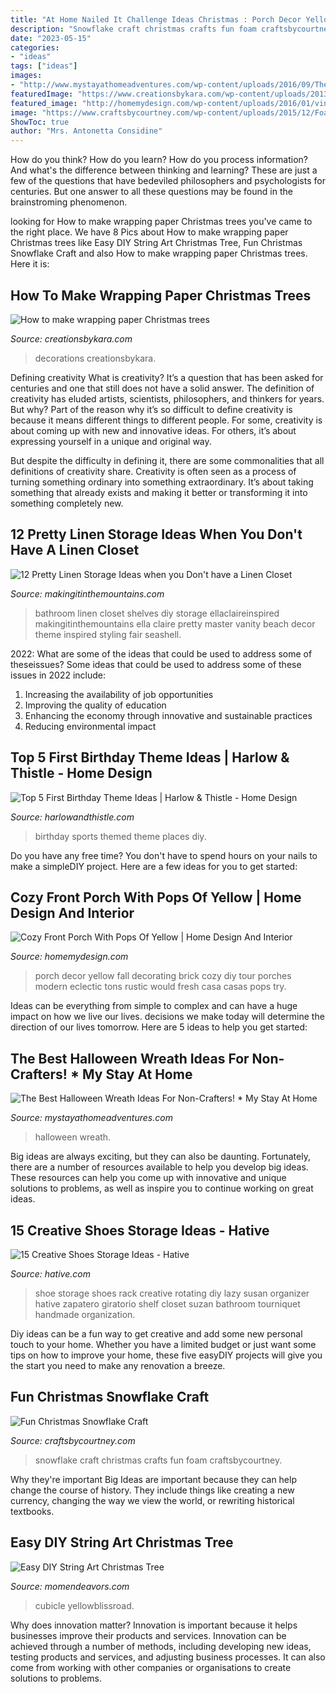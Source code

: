 ```yaml
---
title: "At Home Nailed It Challenge Ideas Christmas : Porch Decor Yellow Fall Decorating Brick Cozy Diy Tour Porches Modern Eclectic Tons Rustic Would Fresh Casa Casas Pops Try"
description: "Snowflake craft christmas crafts fun foam craftsbycourtney"
date: "2023-05-15"
categories:
- "ideas"
tags: ["ideas"]
images:
- "http://www.mystayathomeadventures.com/wp-content/uploads/2016/09/The-Best-Halloween-Wreath-Ideas3.jpg"
featuredImage: "https://www.creationsbykara.com/wp-content/uploads/2013/12/Wrapping-Paper-Christmas-Trees-002-1.jpg"
featured_image: "http://homemydesign.com/wp-content/uploads/2016/01/vintage-yellow-front-porch-ideas.jpg"
image: "https://www.craftsbycourtney.com/wp-content/uploads/2015/12/Foam-Star2-634x954.jpg"
ShowToc: true
author: "Mrs. Antonetta Considine"
---
```



How do you think? How do you learn? How do you process information? And what's the difference between thinking and learning? These are just a few of the questions that have bedeviled philosophers and psychologists for centuries. But one answer to all these questions may be found in the brainstroming phenomenon.

	

		
looking for How to make wrapping paper Christmas trees you've came to the right place. We have 8 Pics about How to make wrapping paper Christmas trees like Easy DIY String Art Christmas Tree, Fun Christmas Snowflake Craft and also How to make wrapping paper Christmas trees. Here it is:
		
    
## How To Make Wrapping Paper Christmas Trees

<img loading=lazy src="https://www.creationsbykara.com/wp-content/uploads/2013/12/Wrapping-Paper-Christmas-Trees-002-1.jpg" onerror="this.onerror=null;this.src='https://tse2.mm.bing.net/th?id=OIP.fyqEiJO5rCjhFQZ3JxXabwHaKH&amp;pid=15.1';" alt="How to make wrapping paper Christmas trees">

_Source: creationsbykara.com_

>decorations creationsbykara. 

	

Defining creativity
What is creativity? It’s a question that has been asked for centuries and one that still does not have a solid answer. The definition of creativity has eluded artists, scientists, philosophers, and thinkers for years. But why?
Part of the reason why it’s so difficult to define creativity is because it means different things to different people. For some, creativity is about coming up with new and innovative ideas. For others, it’s about expressing yourself in a unique and original way.

But despite the difficulty in defining it, there are some commonalities that all definitions of creativity share. Creativity is often seen as a process of turning something ordinary into something extraordinary. It’s about taking something that already exists and making it better or transforming it into something completely new.

    
## 12 Pretty Linen Storage Ideas When You Don&#039;t Have A Linen Closet

<img loading=lazy src="https://www.makingitinthemountains.com/wp-content/uploads/2016/02/DSC_0979.jpg" onerror="this.onerror=null;this.src='https://tse2.mm.bing.net/th?id=OIP.B8GViOVdY-MNDnf_6bq2MgHaKp&amp;pid=15.1';" alt="12 Pretty Linen Storage Ideas when you Don&#039;t have a Linen Closet">

_Source: makingitinthemountains.com_

>bathroom linen closet shelves diy storage ellaclaireinspired makingitinthemountains ella claire pretty master vanity beach decor theme inspired styling fair seashell. 

	

2022: What are some of the ideas that could be used to address some of theseissues?
Some ideas that could be used to address some of these issues in 2022 include: 
1. Increasing the availability of job opportunities 
2. Improving the quality of education 
3. Enhancing the economy through innovative and sustainable practices 
4. Reducing environmental impact 

    
## Top 5 First Birthday Theme Ideas | Harlow &amp; Thistle - Home Design

<img loading=lazy src="https://2.bp.blogspot.com/-GFgsNpQXsy8/VywIq9BNRzI/AAAAAAAACYk/zrVHOFUicksbhDN-f9JZQ24FwkEH0ljOgCLcB/s1600/Sports_Birthdaypartytheme.JPG" onerror="this.onerror=null;this.src='https://tse3.mm.bing.net/th?id=OIP.Sowh3Kek5xOcg4FPFwrfsgHaJ4&amp;pid=15.1';" alt="Top 5 First Birthday Theme Ideas | Harlow &amp; Thistle - Home Design">

_Source: harlowandthistle.com_

>birthday sports themed theme places diy. 

	

Do you have any free time? You don't have to spend hours on your nails to make a simpleDIY project. Here are a few ideas for you to get started: 

    
## Cozy Front Porch With Pops Of Yellow | Home Design And Interior

<img loading=lazy src="http://homemydesign.com/wp-content/uploads/2016/01/vintage-yellow-front-porch-ideas.jpg" onerror="this.onerror=null;this.src='https://tse4.mm.bing.net/th?id=OIP.aj7WrBlxkb--69Nud_aZCAHaLH&amp;pid=15.1';" alt="Cozy Front Porch With Pops Of Yellow | Home Design And Interior">

_Source: homemydesign.com_

>porch decor yellow fall decorating brick cozy diy tour porches modern eclectic tons rustic would fresh casa casas pops try. 

	

Ideas can be everything from simple to complex and can have a huge impact on how we live our lives. decisions we make today will determine the direction of our lives tomorrow. Here are 5 ideas to help you get started:

    
## The Best Halloween Wreath Ideas For Non-Crafters! * My Stay At Home

<img loading=lazy src="http://www.mystayathomeadventures.com/wp-content/uploads/2016/09/The-Best-Halloween-Wreath-Ideas3.jpg" onerror="this.onerror=null;this.src='https://tse1.mm.bing.net/th?id=OIP.H8lt4-jRGDfEQWl9E4ne4wHaFj&amp;pid=15.1';" alt="The Best Halloween Wreath Ideas For Non-Crafters! * My Stay At Home">

_Source: mystayathomeadventures.com_

>halloween wreath. 

	

Big ideas are always exciting, but they can also be daunting. Fortunately, there are a number of resources available to help you develop big ideas. These resources can help you come up with innovative and unique solutions to problems, as well as inspire you to continue working on great ideas.

    
## 15 Creative Shoes Storage Ideas - Hative

<img loading=lazy src="http://hative.com/wp-content/uploads/2014/11/shoes-storage-ideas/11-rotating-shoe-rack.jpg" onerror="this.onerror=null;this.src='https://tse4.mm.bing.net/th?id=OIP.YkMkxUpJK5RKBZ2a3OEgBwHaMZ&amp;pid=15.1';" alt="15 Creative Shoes Storage Ideas - Hative">

_Source: hative.com_

>shoe storage shoes rack creative rotating diy lazy susan organizer hative zapatero giratorio shelf closet suzan bathroom tourniquet handmade organization. 

	

Diy ideas can be a fun way to get creative and add some new personal touch to your home. Whether you have a limited budget or just want some tips on how to improve your home, these five easyDIY projects will give you the start you need to make any renovation a breeze.

    
## Fun Christmas Snowflake Craft

<img loading=lazy src="https://www.craftsbycourtney.com/wp-content/uploads/2015/12/Foam-Star2-634x954.jpg" onerror="this.onerror=null;this.src='https://tse3.mm.bing.net/th?id=OIP.zBejnJOR2FrIbZjWnrr0nQHaLJ&amp;pid=15.1';" alt="Fun Christmas Snowflake Craft">

_Source: craftsbycourtney.com_

>snowflake craft christmas crafts fun foam craftsbycourtney. 

	

Why they're important
Big Ideas are important because they can help change the course of history. They include things like creating a new currency, changing the way we view the world, or rewriting historical textbooks.

    
## Easy DIY String Art Christmas Tree

<img loading=lazy src="https://www.momendeavors.com/wp-content/uploads/2014/12/DIY-String-Art-Decorative-Christmas-Tree-624x1024.jpg" onerror="this.onerror=null;this.src='https://tse2.mm.bing.net/th?id=OIP.RCcLSG4p9-QcXwa0nXIb5AHaMJ&amp;pid=15.1';" alt="Easy DIY String Art Christmas Tree">

_Source: momendeavors.com_

>cubicle yellowblissroad. 

	

Why does innovation matter?
Innovation is important because it helps businesses improve their products and services. Innovation can be achieved through a number of methods, including developing new ideas, testing products and services, and adjusting business processes. It can also come from working with other companies or organisations to create solutions to problems.

